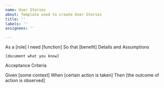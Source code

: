 ```yaml
---
name: User Stories
about: Template used to create User Stories
title: ''
labels: ''
assignees: ''

---
```


As a [role]
I need [function]
So that [benefit]
Details and Assumptions

    [document what you know]

Acceptance Criteria

Given [some context]
When [certain action is taken]
Then [the outcome of action is observed]
